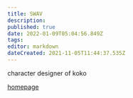 ```yaml
---
title: SWAV
description: 
published: true
date: 2022-01-09T05:04:56.849Z
tags: 
editor: markdown
dateCreated: 2021-11-05T11:44:37.535Z
---
```


character designer of koko

[homepage](https://swav-works.tumblr.com/)